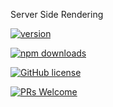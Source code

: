 Server Side Rendering

[![version](https://img.shields.io/npm/v/@g20/server.svg)](https://www.npmjs.com/package/@g20/server) 

[![npm downloads](https://img.shields.io/npm/dm/@g20/server.svg)](https://npm-stat.com/charts.html?package=@g20/server&from=2022-09-01)

[![GitHub license](https://img.shields.io/badge/license-MIT-blue.svg)](./LICENSE)

[![PRs Welcome](https://img.shields.io/badge/PRs-welcome-brightgreen.svg)](./CONTRIBUTING.md)
